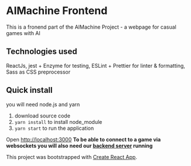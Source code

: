 # AIMachine Frontend

This is a fronend part of the AIMachine Project - a webpage for casual games with AI

## Technologies used

ReactJs, jest + Enzyme for testing, ESLint + Prettier for linter & formatting, Sass as CSS preprocessor

## Quick install

you will need node.js and yarn

1. download source code
2. `yarn install` to install node_module
3. `yarn start` to run the application

Open [http://localhost:3000](http://localhost:3000)
**To be able to connect to a game via websockets you will also need our [backend server](https://github.com/aimachine-project/aimachine-backend) running**

This project was bootstrapped with [Create React App](https://github.com/facebook/create-react-app).
